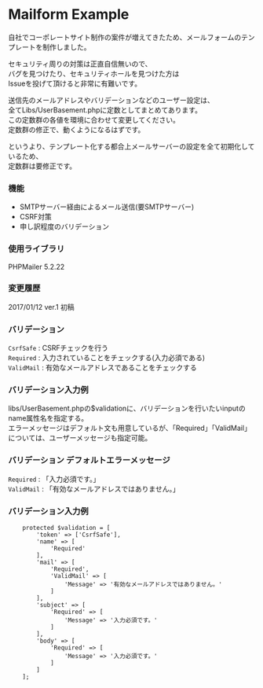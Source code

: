 # Mailform Example

自社でコーポレートサイト制作の案件が増えてきたため、メールフォームのテンプレートを制作しました。  

セキュリティ周りの対策は正直自信無いので、  
バグを見つけたり、セキュリティホールを見つけた方は  
Issueを投げて頂けると非常に有難いです。

送信先のメールアドレスやバリデーションなどのユーザー設定は、  
全てLibs/UserBasement.phpに定数としてまとめてあります。  
この定数群の各値を環境に合わせて変更してください。  
定数群の修正で、動くようになるはずです。  

というより、テンプレート化する都合上メールサーバーの設定を全て初期化しているため、  
定数群は要修正です。

### 機能
- SMTPサーバー経由によるメール送信(要SMTPサーバー)
- CSRF対策
- 申し訳程度のバリデーション

### 使用ライブラリ
PHPMailer 5.2.22

### 変更履歴
2017/01/12 ver.1 初稿

### バリデーション
`CsrfSafe` : CSRFチェックを行う  
`Required` : 入力されていることをチェックする(入力必須である)  
`ValidMail` : 有効なメールアドレスであることをチェックする

### バリデーション入力例
libs/UserBasement.phpの$validationに、バリデーションを行いたいinputのname属性名を指定する。  
エラーメッセージはデフォルト文も用意しているが、「Required」「ValidMail」については、ユーザーメッセージも指定可能。  

### バリデーション デフォルトエラーメッセージ
`Required` : 「入力必須です。」  
`ValidMail` : 「有効なメールアドレスではありません。」  

### バリデーション入力例
```
    protected $validation = [
        'token' => ['CsrfSafe'],
        'name' => [
            'Required'
        ],
        'mail' => [
            'Required',
            'ValidMail' => [
                'Message' => '有効なメールアドレスではありません。'
            ]
        ],
        'subject' => [
            'Required' => [
                'Message' => '入力必須です。'
            ]
        ],
        'body' => [
            'Required' => [
                'Message' => '入力必須です。'
            ]
        ]
    ];
```